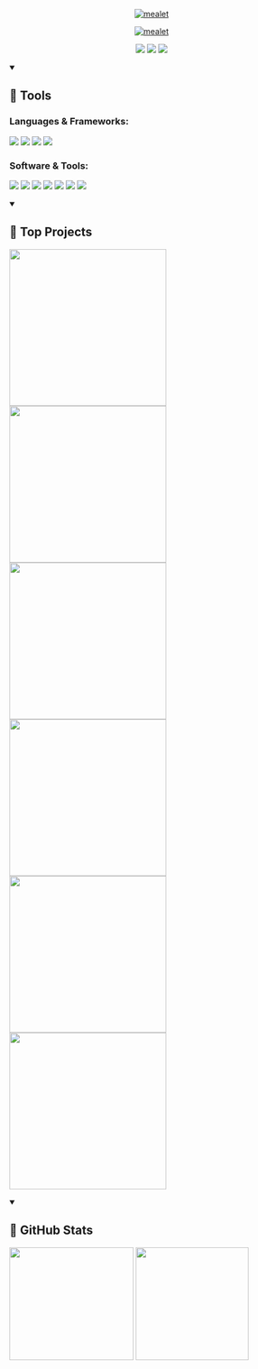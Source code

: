 <p align="center">
  <a href="https://github.com/DenverCoder1">
    <a href="https://git.io/typing-svg"><img src="https://readme-typing-svg.demolab.com?font=Avenir&weight=100&size=25&duration=1&color=61DAFB&center=true&repeat=false&width=440&height=45&lines=mealet" alt="mealet" /></a>
</p>

<p align="center">
  <!-- Typing SVG by DenverCoder1 - https://github.com/DenverCoder1/readme-typing-svg -->
  <a href="https://github.com/mealet"><img src="https://readme-typing-svg.demolab.com?font=Avenir&weight=600&size=22&color=61DAFB&center=true&width=450&height=45&lines=Young+Developer;Always+learning;Totally+7+Years+Of+Coding;" alt="mealet" /></a>
</p>

<p align="center">
    <a href="https://t.me/@mealet"><img src="https://custom-icon-badges.demolab.com/badge/-Telegram-blue?style=for-the-badge&logo=telegram&logoColor=white" /></a>
    <a href="https://www.reddit.com/user/mealet/"><img  src="https://custom-icon-badges.demolab.com/badge/-Reddit-blue?style=for-the-badge&logo=reddit&logoColor=white" /></a>
    <a href="https://www.reddit.com/user/mealet/"><img  src="https://custom-icon-badges.demolab.com/badge/-Discord-blue?style=for-the-badge&logo=discord&logoColor=white" /></a>
</p>

<details open>
  <summary><h2>🔗 Tools</h2></summary>

  <p align="left">
    <h3>Languages & Frameworks:</h3>
    <img src="https://custom-icon-badges.demolab.com/badge/-Rust-red?style=for-the-badge&logo=rust&logoColor=white" />
    <img src="https://custom-icon-badges.demolab.com/badge/-Svelte-orange?style=for-the-badge&logo=svelte&logoColor=white" />
    <img src="https://custom-icon-badges.demolab.com/badge/-Python-blue?style=for-the-badge&logo=python&logoColor=white" />
    <img src="https://custom-icon-badges.demolab.com/badge/-Next-white?style=for-the-badge&logo=next&logoColor=black" />
  </p>

  <p align="left">
    <h3>Software & Tools:</h3>
    <img src="https://custom-icon-badges.demolab.com/badge/-Neovim-blue?style=for-the-badge&logo=neovim&logoColor=white" />
    <img src="https://custom-icon-badges.demolab.com/badge/-Docker-blue?style=for-the-badge&logo=docker&logoColor=white" />
    <img src="https://custom-icon-badges.demolab.com/badge/-llvm-blue?style=for-the-badge&logo=llvm&logoColor=white" />
    <img src="https://custom-icon-badges.demolab.com/badge/-Stack%20Overflow-orange?style=for-the-badge&logo=stack-overflow&logoColor=white" />
    <img src="https://custom-icon-badges.demolab.com/badge/-firefox-orange?style=for-the-badge&logo=firefox&logoColor=white" />
    <img src="https://custom-icon-badges.demolab.com/badge/-Github-purple?style=for-the-badge&logo=github&logoColor=white" />
    <img src="https://custom-icon-badges.demolab.com/badge/-surrealdb-purple?style=for-the-badge&logo=surrealdb&logoColor=white" />
  </p>

</details>

<details open>
  <summary><h2>👀 Top Projects</h2></summary>

  <p aligh="left">
    <a href="https://github.com/mealet/deen"><img width="278" src="https://denvercoder1-github-readme-stats.vercel.app/api/pin/?username=mealet&repo=deen&theme=react"></a>
    <a href="https://github.com/mealet/tpl-lang"><img width="278" src="https://denvercoder1-github-readme-stats.vercel.app/api/pin/?username=mealet&repo=tpl-lang&theme=react"></a>
    <a href="https://github.com/mealet/todo_api.rs"><img width="278" src="https://denvercoder1-github-readme-stats.vercel.app/api/pin/?username=mealet&repo=todo_api.rs&theme=react"></a>
    <a href="https://github.com/mealet/hiw-lang"><img width="278" src="https://denvercoder1-github-readme-stats.vercel.app/api/pin/?username=mealet&repo=hiw-lang&theme=react"></a>
    <a href="https://github.com/mealet/mul0"><img width="278" src="https://denvercoder1-github-readme-stats.vercel.app/api/pin/?username=mealet&repo=mul0&theme=react"></a>
    <a href="https://github.com/mealet/nextcord-bot"><img width="278" src="https://denvercoder1-github-readme-stats.vercel.app/api/pin/?username=mealet&repo=nextcord-bot&theme=react"></a>
  </p>
</details>

<details open>

  <summary> <h2> 🤖 GitHub Stats </h2> </summary>
  
  <img src="https://github-readme-stats.vercel.app/api/top-langs/?username=mealet&theme=react" width="220px" height="200px" />
  <img src="https://github-readme-stats.vercel.app/api?username=mealet&theme=react" height="200px" />

</details>
